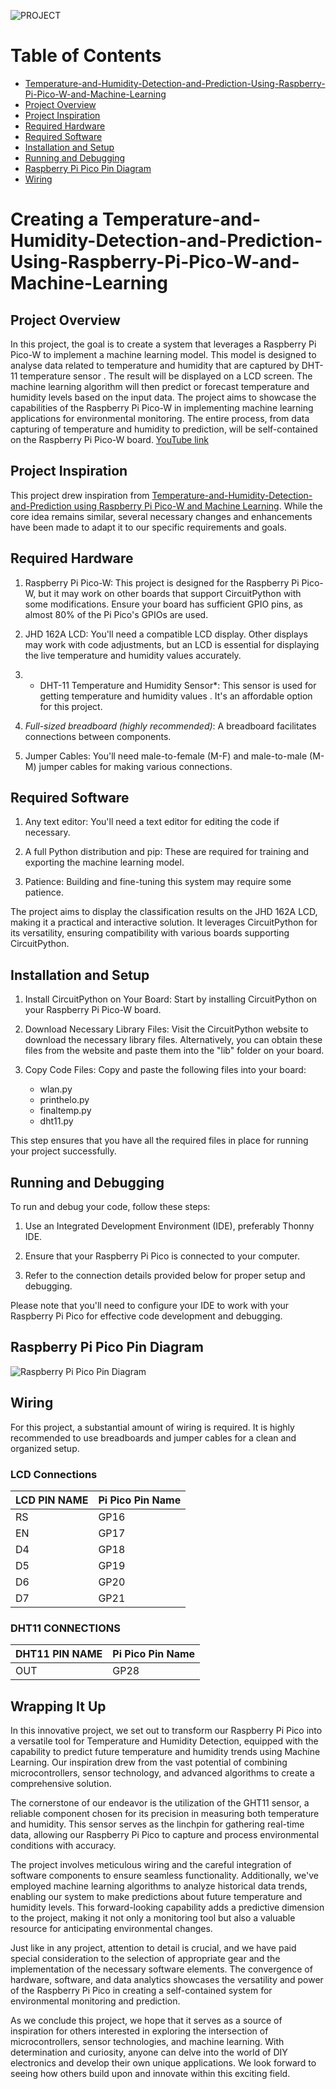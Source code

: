 ![PROJECT](project.jpg)
# Table of Contents

  -   [Temperature-and-Humidity-Detection-and-Prediction-Using-Raspberry-Pi-Pico-W-and-Machine-Learning](#Temperature-and-Humidity-Detection-and-Prediction-Using-Raspberry-Pi-Pico-W-and-Machine-Learning)
  - [Project Overview](#project-overview)
  - [Project Inspiration](#project-inspiration)
  - [Required Hardware](#required-hardware)
  - [Required Software](#required-software)
  - [Installation and Setup](#installation-and-setup)
  - [Running and Debugging](#running-and-debugging)
  - [Raspberry Pi Pico Pin Diagram](#Raspberry-Pi-Pico-Pin-Diagram)
  - [Wiring](#wiring)

# Creating a Temperature-and-Humidity-Detection-and-Prediction-Using-Raspberry-Pi-Pico-W-and-Machine-Learning

## Project Overview

In this project, the goal is to create a system that leverages a Raspberry Pi Pico-W to implement a machine learning model. This model is designed to analyse data related to temperature and humidity that are captured by DHT-11 temperature sensor . The result will be displayed on a  LCD screen. The machine learning algorithm will then predict or forecast temperature and humidity levels based on the input data. The project aims to showcase the capabilities of the Raspberry Pi Pico-W in implementing machine learning applications for environmental monitoring. The entire process, from data capturing of temperature and humidity to prediction, will be self-contained on the Raspberry Pi Pico-W board. 
[YouTube link](https://youtu.be/f9YPeSlX1Q8?si=42nX37JIC4Ccsiwo)

## Project Inspiration

This project drew inspiration from [Temperature-and-Humidity-Detection-and-Prediction using Raspberry Pi Pico-W and Machine Learning](https://www.instructables.com/DHT11-With-Raspberry-Pi-Pico/). While the core idea remains similar, several necessary changes and enhancements have been made to adapt it to our specific requirements and goals.

## Required Hardware

1. Raspberry Pi Pico-W: This project is designed for the Raspberry Pi Pico-W, but it may work on other boards that support CircuitPython with some modifications. Ensure your board has sufficient GPIO pins, as almost 80% of the Pi Pico's GPIOs are used.

2. JHD 162A LCD: You'll need a compatible LCD display. Other displays may work with code adjustments, but an LCD is essential for displaying the live temperature and humidity values accurately.

3. * DHT-11 Temperature and Humidity Sensor*: This sensor is used for getting temperature and humidity values . It's an affordable option for this project.

4. *Full-sized breadboard (highly recommended)*: A breadboard facilitates connections between components.

5. Jumper Cables: You'll need male-to-female (M-F) and male-to-male (M-M) jumper cables for making various connections.


## Required Software

1. Any text editor: You'll need a text editor for editing the code if necessary.

2. A full Python distribution and pip: These are required for training and exporting the machine learning model.

3. Patience: Building and fine-tuning this system may require some patience.

The project aims to display the classification results on the JHD 162A LCD, making it a practical and interactive solution. It leverages CircuitPython for its versatility, ensuring compatibility with various boards supporting CircuitPython.

## Installation and Setup

1. Install CircuitPython on Your Board: Start by installing CircuitPython on your Raspberry Pi Pico-W board.

2. Download Necessary Library Files: Visit the CircuitPython website to download the necessary library files. Alternatively, you can obtain these files from the website and paste them into the "lib" folder on your board.

3. Copy Code Files: Copy and paste the following files into your board:
   - wlan.py
   - printhelo.py
   - finaltemp.py
   - dht11.py

This step ensures that you have all the required files in place for running your project successfully.
## Running and Debugging

To run and debug your code, follow these steps:

1. Use an Integrated Development Environment (IDE), preferably Thonny IDE.

2. Ensure that your Raspberry Pi Pico is connected to your computer.

3. Refer to the connection details provided below for proper setup and debugging.

Please note that you'll need to configure your IDE to work with your Raspberry Pi Pico for effective code development and debugging.



## Raspberry Pi Pico Pin Diagram

![Raspberry Pi Pico Pin Diagram](picow-pinout.svg)

## Wiring

For this project, a substantial amount of wiring is required. It is highly recommended to use breadboards and jumper cables for a clean and organized setup.

### LCD Connections


| LCD PIN NAME    | Pi Pico Pin Name                   |
|-----------------|------------------------------------|
| RS              | GP16                               |
| EN              | GP17                               |
| D4              | GP18                               |
| D5              | GP19                               |
| D6              | GP20                               |
| D7              | GP21                               |



### DHT11 CONNECTIONS
| DHT11 PIN NAME  | Pi Pico Pin Name                   |
|-----------------|------------------------------------|
| OUT             | GP28                               |


## Wrapping It Up


In this innovative project, we set out to transform our Raspberry Pi Pico into a versatile tool for Temperature and Humidity Detection, equipped with the capability to predict future temperature and humidity trends using Machine Learning. Our inspiration drew from the vast potential of combining microcontrollers, sensor technology, and advanced algorithms to create a comprehensive solution.

The cornerstone of our endeavor is the utilization of the GHT11 sensor, a reliable component chosen for its precision in measuring both temperature and humidity. This sensor serves as the linchpin for gathering real-time data, allowing our Raspberry Pi Pico to capture and process environmental conditions with accuracy.

The project involves meticulous wiring and the careful integration of software components to ensure seamless functionality. Additionally, we've employed machine learning algorithms to analyze historical data trends, enabling our system to make predictions about future temperature and humidity levels. This forward-looking capability adds a predictive dimension to the project, making it not only a monitoring tool but also a valuable resource for anticipating environmental changes.

Just like in any project, attention to detail is crucial, and we have paid special consideration to the selection of appropriate gear and the implementation of the necessary software elements. The convergence of hardware, software, and data analytics showcases the versatility and power of the Raspberry Pi Pico in creating a self-contained system for environmental monitoring and prediction.

As we conclude this project, we hope that it serves as a source of inspiration for others interested in exploring the intersection of microcontrollers, sensor technologies, and machine learning. With determination and curiosity, anyone can delve into the world of DIY electronics and develop their own unique applications. We look forward to seeing how others build upon and innovate within this exciting field.
